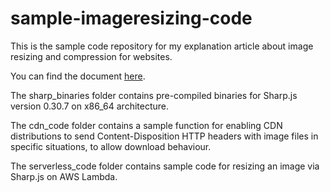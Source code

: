 # sample-imageresizing-code

This is the sample code repository for my explanation article about image resizing and compression for websites.

You can find the document [here](https://antsstyle.com/ImageCompressionDocLatest.pdf).

The sharp_binaries folder contains pre-compiled binaries for Sharp.js version 0.30.7 on x86_64 architecture.

The cdn_code folder contains a sample function for enabling CDN distributions to send Content-Disposition HTTP headers with image files in specific situations, to allow download behaviour.

The serverless_code folder contains sample code for resizing an image via Sharp.js on AWS Lambda.
